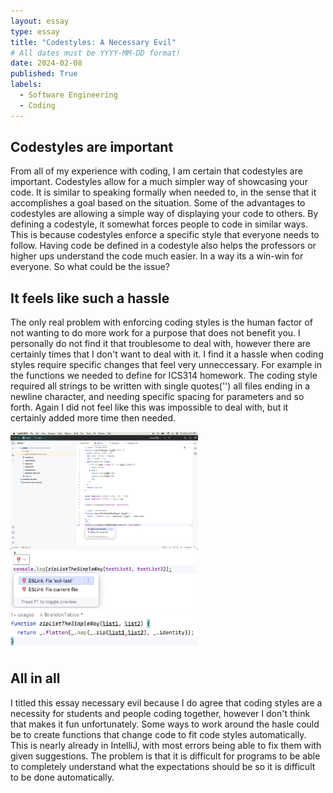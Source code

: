 ```yaml
---
layout: essay
type: essay
title: "Codestyles: A Necessary Evil"
# All dates must be YYYY-MM-DD format!
date: 2024-02-08
published: True
labels:
  - Software Engineering
  - Coding
---
```




## Codestyles are important

From all of my experience with coding, I am certain that codestyles are important. Codestyles allow for a much simpler way of showcasing your code. It is similar to speaking formally when needed to, in the sense that it accomplishes a goal based on the situation. Some of the advantages to codestyles are allowing a simple way of displaying your code to others. By defining a codestyle, it somewhat forces people to code in similar ways. This is because codestyles enforce a specific style that everyone needs to follow. Having code be defined in a codestyle also helps the professors or higher ups understand the code much easier. In a way its a win-win for everyone. So what could be the issue?

## It feels like such a hassle

The only real problem with enforcing coding styles is the human factor of not wanting to do more work for a purpose that does not benefit you. I personally do not find it that troublesome to deal with, however there are certainly times that I don't want to deal with it. I find it a hassle when coding styles require specific changes that feel very unneccessary. For example in the functions we needed to define for ICS314 homework. The coding style required all strings to be written with single quotes('') all files ending in a newline character, and needing specific spacing for parameters and so forth. Again I did not feel like this was impossible to deal with, but it certainly added more time then needed.

<img width="300px" class="rounded float-start pe-4" src="../img/1.png">
<img width="300px" class="rounded float-start pe-4" src="../img/2.png">
<img width="300px" class="rounded float-start pe-4" src="../img/3.png">

## All in all

I titled this essay necessary evil because I do agree that coding styles are a necessity for students and people coding together, however I don't think that makes it fun unfortunately. Some ways to work around the hasle could be to create functions that change code to fit code styles automatically. This is nearly already in IntelliJ, with most errors being able to fix them with given suggestions. The problem is that it is difficult for programs to be able to completely understand what the expectations should be so it is difficult to be done automatically. 
